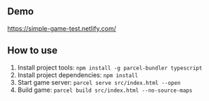 ## Demo

https://simple-game-test.netlify.com/

## How to use

1. Install project tools: `npm install -g parcel-bundler typescript`
2. Install project dependencies: `npm install`
3. Start game server: `parcel serve src/index.html --open`
4. Build game: `parcel build src/index.html --no-source-maps`
